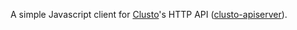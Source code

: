 A simple Javascript client for [Clusto](http://clusto.org/)'s HTTP API
([clusto-apiserver](https://github.com/clusto/clusto-apiserver)).
